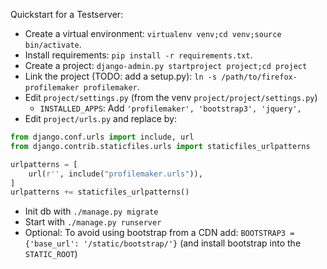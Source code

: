 Quickstart for a Testserver:

- Create a virtual environment: ``virtualenv venv;cd venv;source bin/activate``.
- Install requirements: ``pip install -r requirements.txt``.
- Create a project: ``django-admin.py startproject project;cd project``
- Link the project (TODO: add a setup.py): ``ln -s /path/to/firefox-profilemaker profilemaker``.
- Edit ``project/settings.py`` (from the venv ``project/project/settings.py``)
  - ``INSTALLED_APPS``: Add ``'profilemaker', 'bootstrap3', 'jquery',``
- Edit ``project/urls.py`` and replace by:
```python
from django.conf.urls import include, url
from django.contrib.staticfiles.urls import staticfiles_urlpatterns

urlpatterns = [
    url(r'', include("profilemaker.urls")),
]
urlpatterns += staticfiles_urlpatterns()
```
- Init db with ``./manage.py migrate``
- Start with ``./manage.py runserver``
- Optional: To avoid using bootstrap from a CDN add: ``BOOTSTRAP3 = {'base_url': '/static/bootstrap/'}`` (and install bootstrap into the ``STATIC_ROOT``)
